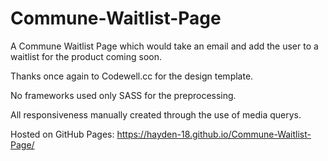 # Commune-Waitlist-Page
A Commune Waitlist Page which would take an email and add the user to a waitlist for the product coming soon. 

Thanks once again to Codewell.cc for the design template.

No frameworks used only SASS for the preprocessing. 

All responsiveness manually created through the use of media querys.

Hosted on GitHub Pages: https://hayden-18.github.io/Commune-Waitlist-Page/
